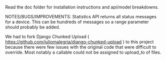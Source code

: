 Read the doc folder for installation instructions and api/model breakdowns.

NOTES/BUGS/IMPROVEMENTS:
Statistics API returns all status messages for a device. This can be hundreds of messages so a range parameter should probably be added.

We had to fork Django Chunked Upload ( https://github.com/juliomalegria/django-chunked-upload ) to this project because there were few issues with the original code that were difficult to override. Most notably a callable could not be assigned to upload_to of files.